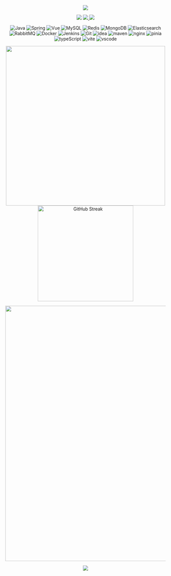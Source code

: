 <p align="center">
    <img src="https://capsule-render.vercel.app/api?type=waving&height=300&color=gradient&text=HI%20THERE&desc=I%20am%20chake111" />
</p>

<p align="center">
<img src="https://komarev.com/ghpvc/?username=chake111&abbreviated=true" />
    <a href="https://github.com/chake111">
        <img src="https://img.shields.io/github/followers/chake111?label=GitHub&style=social" />
    </a>
    <a href="https://wakatime.com/@chake111">
        <img src="https://img.shields.io/badge/WakaTime-000000?style=flat&logo=wakatime&logoColor=white" />
    </a>
</p>

<p align="center">
  <img src="https://skillicons.dev/icons?i=java&theme=light" alt="Java" />
  <img src="https://skillicons.dev/icons?i=spring&theme=light" alt="Spring" />
  <img src="https://skillicons.dev/icons?i=vue&theme=light" alt="Vue" />
  <img src="https://skillicons.dev/icons?i=mysql&theme=light" alt="MySQL" />
  <img src="https://skillicons.dev/icons?i=redis&theme=light" alt="Redis" />
  <img src="https://skillicons.dev/icons?i=mongodb&theme=light" alt="MongoDB" />
  <img src="https://skillicons.dev/icons?i=elasticsearch&theme=light" alt="Elasticsearch" />
  <img src="https://skillicons.dev/icons?i=rabbitmq&theme=light" alt="RabbitMQ" />
  <img src="https://skillicons.dev/icons?i=docker&theme=light" alt="Docker" />
  <img src="https://skillicons.dev/icons?i=jenkins&theme=light" alt="Jenkins" />
  <img src="https://skillicons.dev/icons?i=git&theme=light" alt="Git" />
  <img src="https://skillicons.dev/icons?i=idea&theme=light" alt="idea" />
  <img src="https://skillicons.dev/icons?i=maven&theme=light" alt="maven" />
  <img src="https://skillicons.dev/icons?i=nginx&theme=light" alt="nginx" />
  <img src="https://skillicons.dev/icons?i=pinia&theme=light" alt="pinia" />
  <img src="https://skillicons.dev/icons?i=ts&theme=light" alt="typeScript" />
  <img src="https://skillicons.dev/icons?i=vite&theme=light" alt="vite" />
  <img src="https://skillicons.dev/icons?i=vscode&theme=light" alt="vscode" />
</p>

<p align="center">
    <img width="500" src="https://github-readme-stats.vercel.app/api?username=chake111&theme=transparent&include_all_commits=true&show_icons=true&hide_border=true" />
    <a href="https://git.io/streak-stats">
        <img width="300" src="https://streak-stats.demolab.com?user=chake111&theme=transparent&hide_border=true&card_width=300" alt="GitHub Streak" />
    </a>
</p>
<img width="800" src="https://github-readme-activity-graph.vercel.app/graph?username=chake111&theme=github-compact&hide_border=true&area=true" />

<p align="center">
    <img src="https://capsule-render.vercel.app/api?type=waving&height=300&color=gradient&text=THE%20END&section=footer&textBg=false&desc=think%20for%20you%20view" />
</p>

